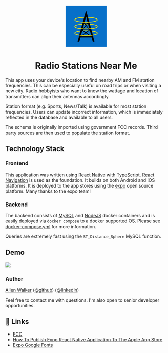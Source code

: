<p align="center">
  <img alt="radio stations near me" height="128" src="./assets/icon-ios.png">
  <h1 align="center">Radio Stations Near Me</h1>
</p>

This app uses your device's location to find nearby AM and FM station frequencies. This can be especially useful on road trips or when visiting a new city. Radio hobbyists who want to know the wattage and location of transmitters can align their antennas accordingly.

Station format (e.g. Sports, News/Talk) is available for most station frequencies. Users can update incorrect information, which is immediately reflected in the database and available to all users.

The schema is originally imported using government FCC records. Third party sources are then used to populate the station format.

## Technology Stack

### Frontend

This application was written using [React Native](https://reactnative.dev/) with [TypeScript](https://www.typescriptlang.org/). [React Navigation](https://reactnavigation.org/) is used as the foundation. It builds on both Android and IOS platforms. It is deployed to the app stores using the [expo](https://expo.dev) open source platform. Many thanks to the expo team!

### Backend

The backend consists of [MySQL](https://hub.docker.com/_/mysql) and [NodeJS](https://hub.docker.com/_/node/) docker containers and is easily deployed via `docker compose` to a docker supported OS. Please see [docker-compose.yml](./nodejs/docker-compose.yml) for more information. 

Queries are extremely fast using the `ST_Distance_Sphere` MySQL function. 

## Demo

<p>
<img src="./docs/Animation.gif" width="200">
</p>

### Author

[Allen Walker](mailto:allen_walker3@pm.me?subject=[GitHub])
([@github](https://github.com/allenwalker3))  ([@linkedin](https://www.linkedin.com/in/allenwalker3/)) 

Feel free to contact me with questions. I'm also open to senior developer opportunities.

## 🔗 Links

- [FCC](https://www.fcc.gov/media/radio/broadcast-radio-links)
- [How To Publish Expo React Native Application To The Apple App Store](https://www.notjust.dev/blog/2022-03-29-how-to-publish-expo-react-native-app-to-apple-app-store)
- [Expo Google Fonts](https://github.com/expo/google-fonts)
